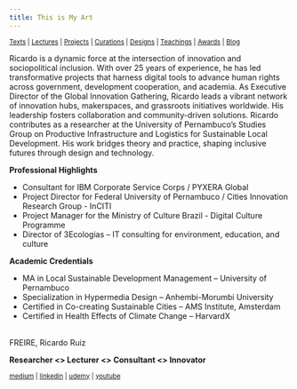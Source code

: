```yaml
---
title: This is My Art
---
```


<small>[Texts](texts.html) | [Lectures](lectures.html) | [Projects](projects.html) | [Curations](curation.html) | [Designs](designs.html) | [Teachings](teachings.html) | [Awards](awards.html) | <a href="https://readruiz.medium.com/" target="_blank">Blog</a></small>

Ricardo is a dynamic force at the intersection of innovation and sociopolitical inclusion. With over 25 years of experience, he has led transformative projects that harness digital tools to advance human rights across government, development cooperation, and academia. As Executive Director of the Global Innovation Gathering, Ricardo leads a vibrant network of innovation hubs, makerspaces, and grassroots initiatives worldwide. His leadership fosters collaboration and community-driven solutions. Ricardo contributes as a researcher at the University of Pernambuco’s Studies Group on Productive Infrastructure and Logistics for Sustainable Local Development. His work bridges theory and practice, shaping inclusive futures through design and technology.

**Professional Highlights**
- Consultant for IBM Corporate Service Corps / PYXERA Global
- Project Director for Federal University of Pernambuco / Cities Innovation Research Group - InCITI
- Project Manager for the Ministry of Culture Brazil - Digital Culture Programme
- Director of 3Ecologias – IT consulting for environment, education, and culture

**Academic Credentials**
- MA in Local Sustainable Development Management – University of Pernambuco
- Specialization in Hypermedia Design – Anhembi-Morumbi University
- Certified in Co-creating Sustainable Cities – AMS Institute, Amsterdam
- Certified in Health Effects of Climate Change – HarvardX

<br>
FREIRE, Ricardo Ruiz

**Researcher <> Lecturer <> Consultant <> Innovator**

<small>[medium](http://medium.com/@readruiz/) | [linkedin](https://www.linkedin.com/in/ricardoruizfreire/) | [udemy](https://www.udemy.com/user/ricardo-ruiz-freire-2/) | [youtube](https://www.youtube.com/channel/UCiYmPKUDiuqjCEqM_6taKGg)</small>
